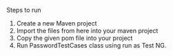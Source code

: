 Steps to run

1. Create a new Maven project
2. Import the files from here into your maven project
3. Copy the given pom file into your project
4. Run PasswordTestCases class using run as Test NG.
